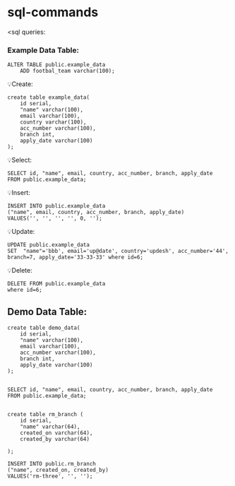 # sql-commands

<sql queries:

### Example Data Table:
     
	ALTER TABLE public.example_data 
		ADD footbal_team varchar(100);
	
	
	
💡Create:
     
	create table example_data( 
		id serial,
		"name" varchar(100),
		email varchar(100),
		country varchar(100),
		acc_number varchar(100),
		branch int,
		apply_date varchar(100)
	);

💡Select:
     
	SELECT id, "name", email, country, acc_number, branch, apply_date
	FROM public.example_data;

💡Insert:
     
	INSERT INTO public.example_data
	("name", email, country, acc_number, branch, apply_date)
	VALUES('', '', '', '', 0, '');
     
💡Update:
     
	UPDATE public.example_data
	SET  "name"='bbb', email='up@date', country='updesh', acc_number='44', branch=7, apply_date='33-33-33' where id=6;
     
💡Delete:
     
	DELETE FROM public.example_data
	where id=6;
     
     
## Demo Data Table:


	create table demo_data( 
		id serial,
		"name" varchar(100),
		email varchar(100),
		acc_number varchar(100),
		branch int,
		apply_date varchar(100)
	);
     

	SELECT id, "name", email, country, acc_number, branch, apply_date
	FROM public.example_data;


	create table rm_branch (
		id serial,
		"name" varchar(64),
		created_on varchar(64),
		created_by varchar(64)

	);

	INSERT INTO public.rm_branch
	("name", created_on, created_by)
	VALUES('rm-three', '', '');


